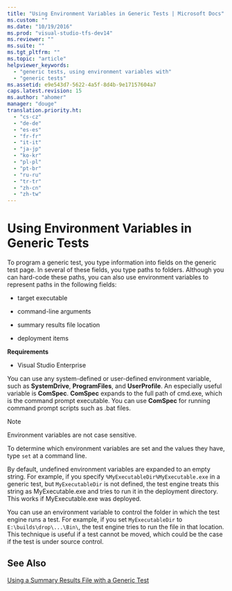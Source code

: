 ```yaml
---
title: "Using Environment Variables in Generic Tests | Microsoft Docs"
ms.custom: ""
ms.date: "10/19/2016"
ms.prod: "visual-studio-tfs-dev14"
ms.reviewer: ""
ms.suite: ""
ms.tgt_pltfrm: ""
ms.topic: "article"
helpviewer_keywords: 
  - "generic tests, using environment variables with"
  - "generic tests"
ms.assetid: e9e543d7-5622-4a5f-8d4b-9e17157604a7
caps.latest.revision: 15
ms.author: "ahomer"
manager: "douge"
translation.priority.ht: 
  - "cs-cz"
  - "de-de"
  - "es-es"
  - "fr-fr"
  - "it-it"
  - "ja-jp"
  - "ko-kr"
  - "pl-pl"
  - "pt-br"
  - "ru-ru"
  - "tr-tr"
  - "zh-cn"
  - "zh-tw"
---
```

# Using Environment Variables in Generic Tests
To program a generic test, you type information into fields on the generic test page. In several of these fields, you type paths to folders. Although you can hard-code these paths, you can also use environment variables to represent paths in the following fields:  
  
-   target executable  
  
-   command-line arguments  
  
-   summary results file location  
  
-   deployment items  
  
 **Requirements**  
  
-   Visual Studio Enterprise  
  
 You can use any system-defined or user-defined environment variable, such as **SystemDrive**, **ProgramFiles**, and **UserProfile**. An especially useful variable is **ComSpec**. **ComSpec** expands to the full path of cmd.exe, which is the command prompt executable. You can use **ComSpec** for running command prompt scripts such as .bat files.  
  
> [!NOTE]
>  Environment variables are not case sensitive.  
  
 To determine which environment variables are set and the values they have, type `set` at a command line.  
  
 By default, undefined environment variables are expanded to an empty string. For example, if you specify `%MyExecutableDir%MyExecutable.exe` in a generic test, but `MyExecutableDir` is not defined, the test engine treats this string as MyExecutable.exe and tries to run it in the deployment directory. This works if MyExecutable.exe was deployed.  
  
 You can use an environment variable to control the folder in which the test engine runs a test. For example, if you set `MyExecutableDir` to `E:\builds\drop\...\Bin\`, the test engine tries to run the file in that location. This technique is useful if a test cannot be moved, which could be the case if the test is under source control.  
  
## See Also  
 [Using a Summary Results File with a Generic Test](../test/using-a-summary-results-file-with-a-generic-test.md)